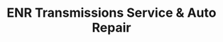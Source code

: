 ---
title: "ENR Transmissions Service & Auto Repair"
url: /columbus/enr-transmissions-service-und-auto-repair/
shop: Autowerkstatt
---